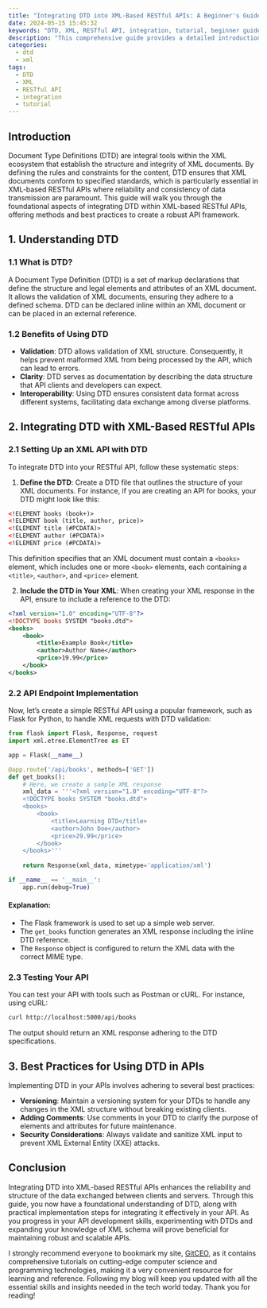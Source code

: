 ```yaml
---
title: "Integrating DTD into XML-Based RESTful APIs: A Beginner's Guide"
date: 2024-05-15 15:45:32
keywords: "DTD, XML, RESTful API, integration, tutorial, beginner guide"
description: "This comprehensive guide provides a detailed introduction to integrating Document Type Definitions (DTD) into XML-based RESTful APIs. DTDs play a vital role in ensuring that XML documents are valid and adhere to a predefined structure. This tutorial explains the core concepts behind DTD, steps to integrate DTD with XML-based RESTful APIs, and provides code examples with thorough descriptions to facilitate understanding for beginners. Additionally, we explore best practices when using DTD in APIs and the potential advantages for API developers and users. By the end of this guide, you will have a solid foundation in employing DTD effectively with XML in your RESTful services, preparing you for more advanced topics in web services and data exchange."
categories:
  - dtd
  - xml
tags:
  - DTD
  - XML
  - RESTful API
  - integration
  - tutorial
---
```


## Introduction

Document Type Definitions (DTD) are integral tools within the XML ecosystem that establish the structure and integrity of XML documents. By defining the rules and constraints for the content, DTD ensures that XML documents conform to specified standards, which is particularly essential in XML-based RESTful APIs where reliability and consistency of data transmission are paramount. This guide will walk you through the foundational aspects of integrating DTD within XML-based RESTful APIs, offering methods and best practices to create a robust API framework.

<!-- more -->

## 1. Understanding DTD

### 1.1 What is DTD?

A Document Type Definition (DTD) is a set of markup declarations that define the structure and legal elements and attributes of an XML document. It allows the validation of XML documents, ensuring they adhere to a defined schema. DTD can be declared inline within an XML document or can be placed in an external reference.

### 1.2 Benefits of Using DTD

- **Validation**: DTD allows validation of XML structure. Consequently, it helps prevent malformed XML from being processed by the API, which can lead to errors.
- **Clarity**: DTD serves as documentation by describing the data structure that API clients and developers can expect.
- **Interoperability**: Using DTD ensures consistent data format across different systems, facilitating data exchange among diverse platforms.

## 2. Integrating DTD with XML-Based RESTful APIs

### 2.1 Setting Up an XML API with DTD

To integrate DTD into your RESTful API, follow these systematic steps:

1. **Define the DTD**: Create a DTD file that outlines the structure of your XML documents. For instance, if you are creating an API for books, your DTD might look like this:

```xml
<!ELEMENT books (book+)>
<!ELEMENT book (title, author, price)>
<!ELEMENT title (#PCDATA)>
<!ELEMENT author (#PCDATA)>
<!ELEMENT price (#PCDATA)>
```

This definition specifies that an XML document must contain a `<books>` element, which includes one or more `<book>` elements, each containing a `<title>`, `<author>`, and `<price>` element.

2. **Include the DTD in Your XML**: When creating your XML response in the API, ensure to include a reference to the DTD:

```xml
<?xml version="1.0" encoding="UTF-8"?>
<!DOCTYPE books SYSTEM "books.dtd">
<books>
    <book>
        <title>Example Book</title>
        <author>Author Name</author>
        <price>19.99</price>
    </book>
</books>
```

### 2.2 API Endpoint Implementation

Now, let’s create a simple RESTful API using a popular framework, such as Flask for Python, to handle XML requests with DTD validation:

```python
from flask import Flask, Response, request
import xml.etree.ElementTree as ET

app = Flask(__name__)

@app.route('/api/books', methods=['GET'])
def get_books():
    # Here, we create a sample XML response
    xml_data = '''<?xml version="1.0" encoding="UTF-8"?>
    <!DOCTYPE books SYSTEM "books.dtd">
    <books>
        <book>
            <title>Learning DTD</title>
            <author>John Doe</author>
            <price>29.99</price>
        </book>
    </books>'''
    
    return Response(xml_data, mimetype='application/xml')

if __name__ == '__main__':
    app.run(debug=True)
```

#### Explanation:

- The Flask framework is used to set up a simple web server.
- The `get_books` function generates an XML response including the inline DTD reference.
- The `Response` object is configured to return the XML data with the correct MIME type.

### 2.3 Testing Your API

You can test your API with tools such as Postman or cURL. For instance, using cURL:

```bash
curl http://localhost:5000/api/books
```

The output should return an XML response adhering to the DTD specifications.

## 3. Best Practices for Using DTD in APIs

Implementing DTD in your APIs involves adhering to several best practices:

- **Versioning**: Maintain a versioning system for your DTDs to handle any changes in the XML structure without breaking existing clients.
- **Adding Comments**: Use comments in your DTD to clarify the purpose of elements and attributes for future maintenance.
- **Security Considerations**: Always validate and sanitize XML input to prevent XML External Entity (XXE) attacks.

## Conclusion

Integrating DTD into XML-based RESTful APIs enhances the reliability and structure of the data exchanged between clients and servers. Through this guide, you now have a foundational understanding of DTD, along with practical implementation steps for integrating it effectively in your API. As you progress in your API development skills, experimenting with DTDs and expanding your knowledge of XML schema will prove beneficial for maintaining robust and scalable APIs.

I strongly recommend everyone to bookmark my site, [GitCEO](https://gitceo.com), as it contains comprehensive tutorials on cutting-edge computer science and programming technologies, making it a very convenient resource for learning and reference. Following my blog will keep you updated with all the essential skills and insights needed in the tech world today. Thank you for reading!